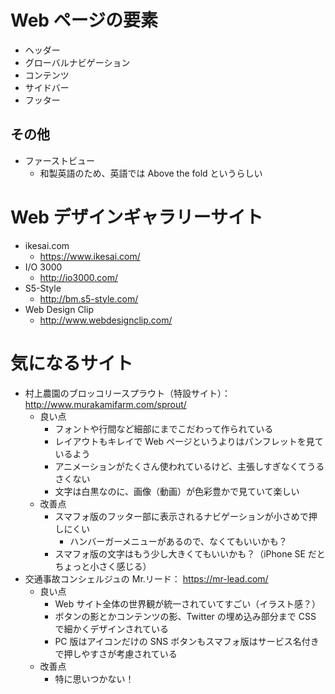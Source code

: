# Web ページの要素
- ヘッダー
- グローバルナビゲーション
- コンテンツ
- サイドバー
- フッター

## その他
- ファーストビュー
    - 和製英語のため、英語では Above the fold というらしい

# Web デザインギャラリーサイト
- ikesai.com
    - https://www.ikesai.com/
- I/O 3000
    - http://io3000.com/
- S5-Style
    - http://bm.s5-style.com/
- Web Design Clip
    - http://www.webdesignclip.com/

# 気になるサイト
- 村上農園のブロッコリースプラウト（特設サイト）： http://www.murakamifarm.com/sprout/
    - 良い点
        - フォントや行間など細部にまでこだわって作られている
        - レイアウトもキレイで Web ページというよりはパンフレットを見ているよう
        - アニメーションがたくさん使われているけど、主張しすぎなくてうるさくない
        - 文字は白黒なのに、画像（動画）が色彩豊かで見ていて楽しい
    - 改善点
        - スマフォ版のフッター部に表示されるナビゲーションが小さめで押しにくい
            - ハンバーガーメニューがあるので、なくてもいいかも？
        - スマフォ版の文字はもう少し大きくてもいいかも？（iPhone SE だとちょっと小さく感じる）
- 交通事故コンシェルジュの Mr.リード： https://mr-lead.com/
    - 良い点
        - Web サイト全体の世界観が統一されていてすごい（イラスト感？）
        - ボタンの影とかコンテンツの影、Twitter の埋め込み部分まで CSS で細かくデザインされている
        - PC 版はアイコンだけの SNS ボタンもスマフォ版はサービス名付きで押しやすさが考慮されている
    - 改善点
        - 特に思いつかない！
